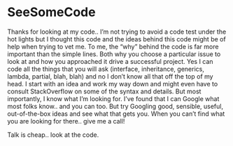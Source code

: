 # SeeSomeCode
Thanks for looking at my code.. I’m not trying to avoid a code test under the hot lights but I thought this code and the ideas behind this code might be of help when trying to vet me. To me, the “why” behind the code is far more important than the simple lines.  Both why you choose a particular issue to look at and how you approached it drive a successful project. Yes I can code all the things that you will ask (interface, inheritance, generics, lambda, partial, blah, blah) and no I don’t know all that off the top of my head.  I start with an idea and work my way down and might even have to consult StackOverflow on some of the syntax and details. But most importantly, I know what I’m looking for. I’ve found that I can Google what most folks know.. and you can too.  But try Googling good, sensible, useful, out-of-the-box ideas and see what that gets you. When you can’t find what you are looking for there.. give me a call!

Talk is cheap.. look at the code.

